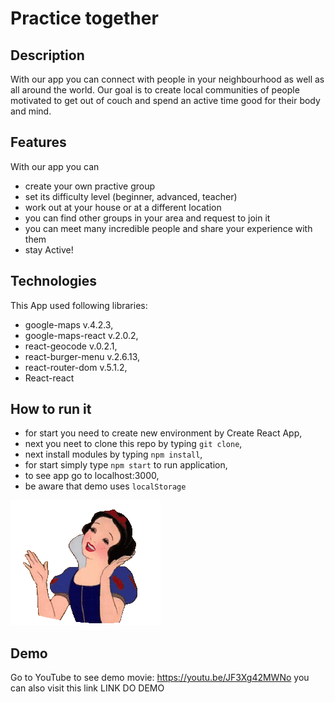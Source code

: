 Practice together
=======

Description
-----------

With our app you can connect with people in your neighbourhood as well as all around the world. Our goal is to create local communities of people motivated to get out of couch and spend an active time good for their body and mind.

Features
-----------
With our app you can

 
  * create your own practive group
  * set its difficulty level (beginner, advanced, teacher)
  * work out at your house or at a different location
  * you can find other groups in your area and request to join it
  * you can meet many incredible people and share your experience with them
  * stay Active!


Technologies
---------------

This App used following libraries:

   * google-maps v.4.2.3,
   * google-maps-react v.2.0.2,
   * react-geocode v.0.2.1,
   * react-burger-menu v.2.6.13,
   * react-router-dom v.5.1.2,
   * React-react
    


How to run it
--------------
* for start you need to create new environment by Create React App,
* next you neet to clone this repo by typing `git clone`,
* next install modules by typing `npm install`,
* for start simply type `npm start` to run application,
* to see app go to localhost:3000,
* be aware that demo uses `localStorage`
 

![Image](6nK.gif "icon")

Demo
--------------

Go to YouTube to see demo movie:  https://youtu.be/JF3Xg42MWNo
you can also visit this link LINK DO DEMO 

